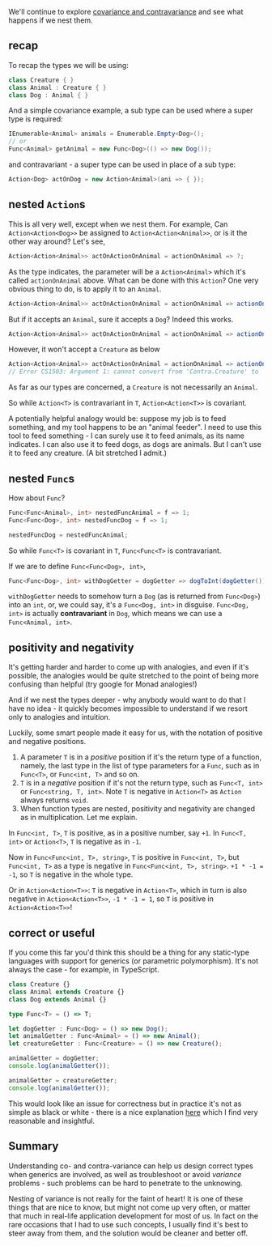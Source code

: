 We'll continue to explore [covariance and contravariance](./contravariant) and see what happens if we nest them.

## recap

To recap the types we will be using:

```csharp
class Creature { }
class Animal : Creature { }
class Dog : Animal { }
```

And a simple covariance example, a sub type can be used where a super type is required:

```csharp
IEnumerable<Animal> animals = Enumerable.Empty<Dog>();
// or
Func<Animal> getAnimal = new Func<Dog>(() => new Dog());
```

and contravariant - a super type can be used in place of a sub type:

```csharp
Action<Dog> actOnDog = new Action<Animal>(ani => { });
```

## nested `Action`s

This is all very well, except when we nest them. For example, Can `Action<Action<Dog>>` be assigned to `Action<Action<Animal>>`, or is it the other way around? Let's see,

```csharp
Action<Action<Animal>> actOnActionOnAnimal = actionOnAnimal => ?;
```

As the type indicates, the parameter will be a `Action<Animal>` which it's called `actionOnAnimal` above. What can be done with this `Action`? One very obvious thing to do, is to apply it to an `Animal`.

```csharp
Action<Action<Animal>> actOnActionOnAnimal = actionOnAnimal => actionOnAnimal(new Animal());
```

But if it accepts an `Animal`, sure it accepts a `Dog`? Indeed this works.

```csharp
Action<Action<Animal>> actOnActionOnAnimal = actionOnAnimal => actionOnAnimal(new Dog());
```

However, it won't accept a `Creature` as below

```csharp
Action<Action<Animal>> actOnActionOnAnimal = actionOnAnimal => actionOnAnimal(new Creature());
// Error CS1503: Argument 1: cannot convert from 'Contra.Creature' to 'Contra.Animal'
```

As far as our types are concerned, a `Creature` is not necessarily an `Animal`. 

So while `Action<T>` is contravariant in `T`, `Action<Action<T>>` is covariant.

A potentially helpful analogy would be: suppose my job is to feed something, and my tool happens to be an "animal feeder". I need to use this tool to feed something - I can surely use it to feed animals, as its name indicates. I can also use it to feed dogs, as dogs are animals. But I can't use it to feed any creature. (A bit stretched I admit.)

## nested `Func`s

How about `Func`?

```csharp
Func<Func<Animal>, int> nestedFuncAnimal = f => 1;
Func<Func<Dog>, int> nestedFuncDog = f => 1;

nestedFuncDog = nestedFuncAnimal;
```

So while `Func<T>` is covariant in `T`, `Func<Func<T>` is contravariant. 

If we are to define `Func<Func<Dog>, int>`,

```csharp
Func<Func<Dog>, int> withDogGetter = dogGetter => dogToInt(dogGetter());
```

`withDogGetter` needs to somehow turn a `Dog` (as is returned from `Func<Dog>`) into an `int`, or, we could say, it's a `Func<Dog, int>` in disguise. `Func<Dog, int>` is actually **contravariant** in `Dog`, which means we can use a `Func<Animal, int>`.

## positivity and negativity

It's getting harder and harder to come up with analogies, and even if it's possible, the analogies would be quite stretched to the point of being more confusing than helpful (try google for Monad analogies!)

And if we nest the types deeper - why anybody would want to do that I have no idea - it quickly becomes impossible to understand if we resort only to analogies and intuition.

Luckily, some smart people made it easy for us, with the notation of positive and negative positions. 

1. A parameter `T` is in a *positive* position if it's the return type of a function, namely, the last type in the list of type parameters for a `Func`, such as in `Func<T>`, or `Func<int, T>` and so on.
2. `T` is in a *negative* position if it's not the return type, such as `Func<T, int>` or `Func<string, T, int>`. Note `T` is negative in `Action<T>` as `Action` always returns `void`.
3. When function types are nested, positivity and negativity are changed as in multiplication. Let me explain.

In `Func<int, T>`, `T` is positive, as in a positive number, say `+1`. In `Func<T, int>` or `Action<T>`, `T` is negative as in `-1`.

Now in `Func<Func<int, T>, string>`, `T` is positive in `Func<int, T>`, but `Func<int, T>` as a type is negative in `Func<Func<int, T>, string>`. `+1 * -1 = -1`, so `T` is negative in the whole type.

Or in `Action<Action<T>>`: `T` is negative in `Action<T>`, which in turn is also negative in `Action<Action<T>>`, `-1 * -1 = 1`, so `T` is positive in `Action<Action<T>>`!

## correct or useful

If you come this far you'd think this should be a thing for any static-type languages with support for generics (or parametric polymorphism). It's not always the case - for example, in TypeScript.

```typescript
class Creature {}
class Animal extends Creature {}
class Dog extends Animal {}

type Func<T> = () => T;

let dogGetter : Func<Dog> = () => new Dog();
let animalGetter : Func<Animal> = () => new Animal();
let creatureGetter : Func<Creature> = () => new Creature();

animalGetter = dogGetter;
console.log(animalGetter());

animalGetter = creatureGetter;
console.log(animalGetter());
```

This would look like an issue for correctness but in practice it's not as simple as black or white - there is a nice explanation [here](https://github.com/Microsoft/TypeScript/wiki/FAQ#why-are-function-parameters-bivariant) which I find very reasonable and insightful.

## Summary

Understanding co- and contra-variance can help us design correct types when generics are involved, as well as troubleshoot or avoid *variance* problems - such problems can be hard to penetrate to the unknowing.

Nesting of variance is not really for the faint of heart! It is one of these things that are nice to know, but might not come up very often, or matter that much in real-life application development for most of us. In fact on the rare occasions that I had to use such concepts, I usually find it's best to steer away from them, and the solution would be cleaner and better off.